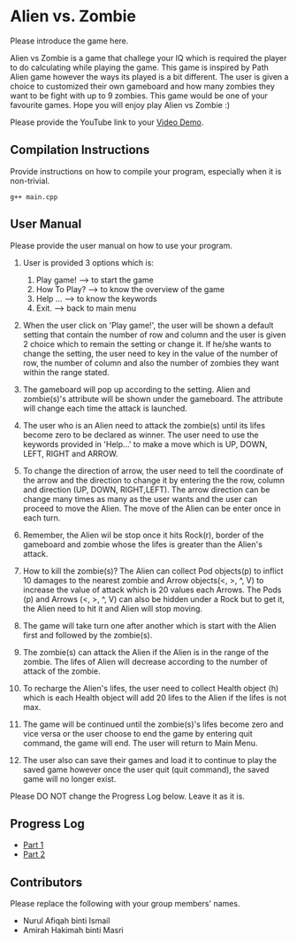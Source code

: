 # Alien vs. Zombie

Please introduce the game here.

Alien vs Zombie is a game that challege your IQ which is required the player to do calculating while playing the game. This game is inspired by Path Alien game however the ways its played is a bit different. The user is given a choice to customized their own gameboard and how many zombies they want to be fight with up to 9 zombies. This game would be one of your favourite games. Hope you will enjoy play Alien vs Zombie :)

Please provide the YouTube link to your [Video Demo](https://www.youtube.com/watch?v=ZO7AEO-D1kA).

## Compilation Instructions

Provide instructions on how to compile your program, especially when it is non-trivial.

```
g++ main.cpp 
```

## User Manual

Please provide the user manual on how to use your program.

1. User is provided 3 options which is:
    1. Play game!   --> to start the game
    2. How To Play? --> to know the overview of the game
    3. Help ...     --> to know the keywords
    4. Exit.        --> back to main menu

2. When the user click on 'Play game!', the user will be shown a default setting that contain the number of row and column and the user is given 2 choice which to remain the setting or change it. If he/she wants to change the setting, the user need to key in the value of the number of row, the number of column and also the number of zombies they want within the range stated.

3. The gameboard will pop up according to the setting. Alien and zombie(s)'s attribute will be shown under the gameboard. The attribute will change each time the attack is launched.

4. The user who is an Alien need to attack the zombie(s) until its lifes become zero to be declared as winner. The user need to use the keywords provided in 'Help...' to make a move which is UP, DOWN, LEFT, RIGHT and ARROW.

5. To change the direction of arrow, the user need to tell the coordinate of the arrow and the direction to change it by entering the the row, column and direction (UP, DOWN, RIGHT,LEFT). The arrow direction can be change many times as many as the user wants and the user can proceed to move the Alien. The move of the Alien can be enter once in each turn.

6. Remember, the Alien wil be stop once it hits Rock(r), border of the gameboard and zombie whose the lifes is greater than the Alien's attack.

7. How to kill the zombie(s)? The Alien can collect Pod objects(p) to inflict 10 damages to the nearest zombie and Arrow objects(<, >, ^, V) to increase the value of attack which is 20 values each Arrows. The Pods (p) and Arrows (<, >, ^, V) can also be hidden under a Rock but to get it, the Alien need to hit it and Alien will stop moving.

8. The game will take turn one after another which is start with the Alien first and followed by the zombie(s).

9. The zombie(s) can attack the Alien if the Alien is in the range of the zombie. The lifes of Alien will decrease according to the number of attack of the zombie.

10. To recharge the Alien's lifes, the user need to collect Health object (h) which is each Health object will add 20 lifes to the Alien if the lifes is not max.

11. The game will be continued until the zombie(s)'s lifes become zero and vice versa or the user choose to end the game by entering quit command, the game will end. The user will return to Main Menu.

12. The user also can save their games and load it to continue to play the saved game however once the user quit (quit command), the saved game will no longer exist. 

Please DO NOT change the Progress Log below. Leave it as it is.

## Progress Log

- [Part 1](PART1.md)
- [Part 2](PART2.md)

## Contributors

Please replace the following with your group members' names. 

- Nurul Afiqah binti Ismail
- Amirah Hakimah binti Masri



